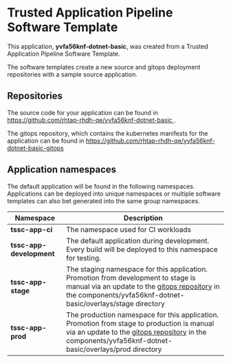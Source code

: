 # Trusted Application Pipeline Software Template

This application, **yvfa56knf-dotnet-basic**, was created from a Trusted Application Pipeline Software Template.

The software templates create a new source and gitops deployment repositories with a sample source application. 

## Repositories

The source code for your application can be found in [https://github.com/rhtap-rhdh-qe/yvfa56knf-dotnet-basic ](https://github.com/rhtap-rhdh-qe/yvfa56knf-dotnet-basic ).
 
The gitops repository, which contains the kubernetes manifests for the application can be found in 
[https://github.com/rhtap-rhdh-qe/yvfa56knf-dotnet-basic-gitops ](https://github.com/rhtap-rhdh-qe/yvfa56knf-dotnet-basic-gitops ) 

## Application namespaces 

The default application will be found in the following namespaces. Applications can be deployed into unique namespaces or multiple software templates can also bet generated into the same group namespaces.  

|  Namespace   |  Description   |  
| -------- | -------- |
| **tssc-app-ci** | The namespace used for CI workloads |
| **tssc-app-development** | The default application during development. Every build will be deployed to this namespace for testing. |
| **tssc-app-stage** | The staging namespace for this application. Promotion from development to stage is manual via an update to the [gitops repository](https://github.com/rhtap-rhdh-qe/yvfa56knf-dotnet-basic-gitops ) in the components/yvfa56knf-dotnet-basic/overlays/stage directory |
| **tssc-app-prod** | The production namespace for this application. Promotion from stage to production is manual via an update to the [gitops repository](https://github.com/rhtap-rhdh-qe/yvfa56knf-dotnet-basic-gitops ) in the components/yvfa56knf-dotnet-basic/overlays/prod directory |